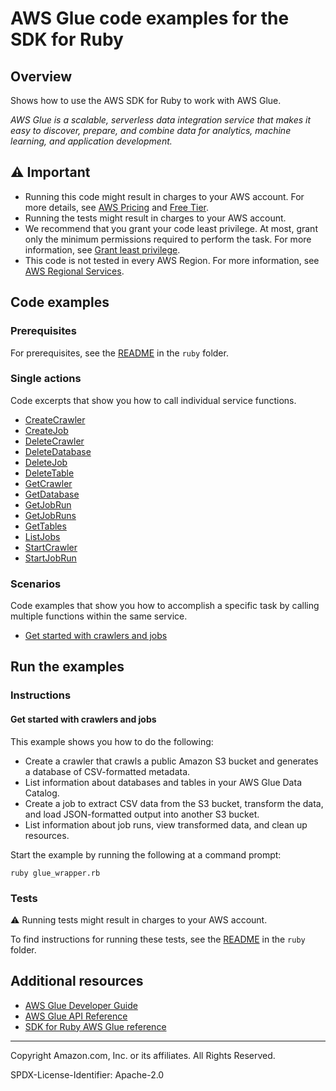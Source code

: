 # AWS Glue code examples for the SDK for Ruby

## Overview

Shows how to use the AWS SDK for Ruby to work with AWS Glue.

<!--custom.overview.start-->
<!--custom.overview.end-->

_AWS Glue is a scalable, serverless data integration service that makes it easy to discover, prepare, and combine data for analytics, machine learning, and application development._

## ⚠ Important

* Running this code might result in charges to your AWS account. For more details, see [AWS Pricing](https://aws.amazon.com/pricing/) and [Free Tier](https://aws.amazon.com/free/).
* Running the tests might result in charges to your AWS account.
* We recommend that you grant your code least privilege. At most, grant only the minimum permissions required to perform the task. For more information, see [Grant least privilege](https://docs.aws.amazon.com/IAM/latest/UserGuide/best-practices.html#grant-least-privilege).
* This code is not tested in every AWS Region. For more information, see [AWS Regional Services](https://aws.amazon.com/about-aws/global-infrastructure/regional-product-services).

<!--custom.important.start-->
<!--custom.important.end-->

## Code examples

### Prerequisites

For prerequisites, see the [README](../../README.md#Prerequisites) in the `ruby` folder.


<!--custom.prerequisites.start-->
<!--custom.prerequisites.end-->

### Single actions

Code excerpts that show you how to call individual service functions.

- [CreateCrawler](glue_wrapper.rb#L36)
- [CreateJob](glue_wrapper.rb#L118)
- [DeleteCrawler](glue_wrapper.rb#L77)
- [DeleteDatabase](glue_wrapper.rb#L230)
- [DeleteJob](glue_wrapper.rb#L205)
- [DeleteTable](glue_wrapper.rb#L217)
- [GetCrawler](glue_wrapper.rb#L20)
- [GetDatabase](glue_wrapper.rb#L90)
- [GetJobRun](glue_wrapper.rb#L193)
- [GetJobRuns](glue_wrapper.rb#L180)
- [GetTables](glue_wrapper.rb#L104)
- [ListJobs](glue_wrapper.rb#L168)
- [StartCrawler](glue_wrapper.rb#L64)
- [StartJobRun](glue_wrapper.rb#L144)

### Scenarios

Code examples that show you how to accomplish a specific task by calling multiple
functions within the same service.

- [Get started with crawlers and jobs](glue_wrapper.rb)


<!--custom.examples.start-->
<!--custom.examples.end-->

## Run the examples

### Instructions


<!--custom.instructions.start-->
<!--custom.instructions.end-->



#### Get started with crawlers and jobs

This example shows you how to do the following:

- Create a crawler that crawls a public Amazon S3 bucket and generates a database of CSV-formatted metadata.
- List information about databases and tables in your AWS Glue Data Catalog.
- Create a job to extract CSV data from the S3 bucket, transform the data, and load JSON-formatted output into another S3 bucket.
- List information about job runs, view transformed data, and clean up resources.

<!--custom.scenario_prereqs.glue_Scenario_GetStartedCrawlersJobs.start-->
<!--custom.scenario_prereqs.glue_Scenario_GetStartedCrawlersJobs.end-->

Start the example by running the following at a command prompt:

```
ruby glue_wrapper.rb
```

<!--custom.scenarios.glue_Scenario_GetStartedCrawlersJobs.start-->

<!--custom.scenarios.glue_Scenario_GetStartedCrawlersJobs.end-->

### Tests

⚠ Running tests might result in charges to your AWS account.


To find instructions for running these tests, see the [README](../../README.md#Tests)
in the `ruby` folder.



<!--custom.tests.start-->
<!--custom.tests.end-->

## Additional resources

- [AWS Glue Developer Guide](https://docs.aws.amazon.com/glue/latest/dg/what-is-glue.html)
- [AWS Glue API Reference](https://docs.aws.amazon.com/glue/latest/dg/aws-glue-api.html)
- [SDK for Ruby AWS Glue reference](https://docs.aws.amazon.com/sdk-for-ruby/v3/api/Aws/Glue.html)

<!--custom.resources.start-->
<!--custom.resources.end-->

---

Copyright Amazon.com, Inc. or its affiliates. All Rights Reserved.

SPDX-License-Identifier: Apache-2.0